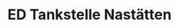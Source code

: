 ---
title: "ED Tankstelle Nastätten"
url: /nastaetten/ed-tankstelle-nastaetten/
shop: Lebensmittel
---